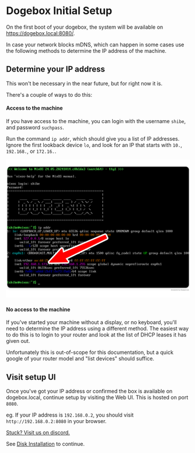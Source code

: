 # Dogebox Initial Setup

On the first boot of your dogebox, the system will be available on https://dogebox.local:8080/.

In case your network blocks mDNS, which can happen in some cases use the following methods to determine the IP address of the machine.

## Determine your IP address

<div class="warning">
This won't be necessary in the near future, but for right now it is.
</div>

There's a couple of ways to do this:

#### Access to the machine

If you have access to the machine, you can login with the username `shibe`, and password `suchpass`.

Run the command `ip addr`, which should give you a list of IP addresses. Ignore the first lookback device `lo`, and look for an IP that starts with `10.`, `192.168.`, or `172.16.`.

![](../images/ip_addr.png)

#### No access to the machine

If you've started your machine without a display, or no keyboard, you'll need to determine the IP address using a different method. The easiest way to do this is to login to your router and look at the list of DHCP leases it has given out.

Unfortunately this is out-of-scope for this documentation, but a quick google of your router model and "list devices" should suffice.

## Visit setup UI

Once you've got your IP address or confirmed the box is available on dogebox.local, continue setup by visiting the Web UI. This is hosted on port `8080`.

eg. If your IP address is `192.168.0.2`, you should visit `http://192.168.0.2:8080` in your browser.

<div class="warning">
<a href="https://discord.gg/VEUMWpThg9">Stuck? Visit us on discord.</a>
</div>

See [Disk Installation](./setup/disk.md) to continue.
